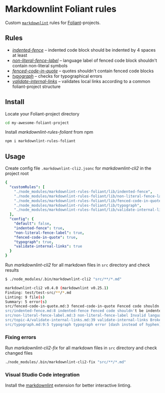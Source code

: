 # Markdownlint Foliant rules

Custom [`markdownlint`](https://github.com/DavidAnson/markdownlint) rules for [Foliant](https://foliant-docs.github.io/docs/)-projects.


## Rules

- [_indented-fence_](./lib/indented-fence.js) – indented code block should be indented by 4 spaces at least
- [_non-literal-fence-label_](./lib/non-literal-fence-label.js) – language label of fenced code block shouldn't contain non-literal symbols
- [_fenced-code-in-quote_](./lib/fenced-code-in-quote.js) – quotes shouldn't contain fenced code blocks
- [_typograph_](./lib/typograph.js) – checks for typographical errors
- [_validate-internal-links_](./lib/validate-internal-links.js) – validates local links according to a common foliant-project structure

## Install

Locate your Foliant-project directory

```bash
cd my-awesome-foliant-project
```

Install _markdownlint-rules-foliant_ from npm

```bash
npm i markdownlint-rules-foliant
```

## Usage

Create config file `.markdownlint-cli2.jsonc` for _markdownlint-cli2_ in the project root

```yaml
{
  "customRules": [
    "./node_modules/markdownlint-rules-foliant/lib/indented-fence",
    "./node_modules/markdownlint-rules-foliant/lib/non-literal-fence-label",
    "./node_modules/markdownlint-rules-foliant/lib/fenced-code-in-quote",
    "./node_modules/markdownlint-rules-foliant/lib/typograph",
    "./node_modules/markdownlint-rules-foliant/lib/validate-internal-links"
  ],
  "config": {
    "default": false,
    "indented-fence": true,
    "non-literal-fence-label": true,
    "fenced-code-in-quote": true,
    "typograph": true,
    "validate-internal-links": true
  }
}
```

Run _markdownlint-cli2_ for all markdown files in `src` directory and check results

```bash
$ ./node_modules/.bin/markdownlint-cli2 "src/**/*.md"

markdownlint-cli2 v0.4.0 (markdownlint v0.25.1)
Finding: test/test-src/**/*.md
Linting: 9 file(s)
Summary: 5 error(s)
src/fenced-code-in-quote.md:3 fenced-code-in-quote Fenced code shouldn't be in quote
src/indented-fence.md:8 indented-fence Fenced code shouldn't be indented by 1 to 3 spaces [Context: " ```python"]
src/non-literal-fence-label.md:3 non-literal-fence-label Invalid language label in fenced code block
src/topic-A/validate-internal-links.md:39 validate-internal-links Broken link [file does not exist] [Context: "adjacent-document"]
src/typograph.md:9:5 typograph typograph error [dash instead of hyphen]
```

### Fixing errors

Run _markdownlint-cli2-fix_ for all markdown files in `src` directory and check changed files

```bash
./node_modules/.bin/markdownlint-cli2-fix "src/**/*.md"
```

### Visual Studio Code integration

Install the [markdownlint](https://marketplace.visualstudio.com/items?itemName=DavidAnson.vscode-markdownlint) extension for better interactive linting.

